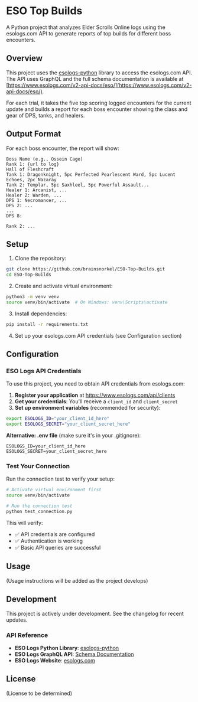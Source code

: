 # ESO Top Builds

A Python project that analyzes Elder Scrolls Online logs using the esologs.com API to generate reports of top builds for different boss encounters.

## Overview

This project uses the [esologs-python](https://github.com/knowlen/esologs-python) library to access the esologs.com API. The API uses GraphQL and the full schema documentation is available at [https://www.esologs.com/v2-api-docs/eso/](https://www.esologs.com/v2-api-docs/eso/).

For each trial, it takes the five top scoring logged encounters for the current update and builds a report for each boss encounter showing the class and gear of DPS, tanks, and healers.

## Output Format

For each boss encounter, the report will show:

```
Boss Name (e.g., Ossein Cage)
Rank 1: {url to log}
Hall of Fleshcraft
Tank 1: Dragonknight, 5pc Perfected Pearlescent Ward, 5pc Lucent Echoes, 2pc Nazaray
Tank 2: Templar, 5pc Saxhleel, 5pc Powerful Assault...
Healer 1: Arcanist, ...
Healer 2: Warden, ...
DPS 1: Necromancer, ...
DPS 2: ...
...
DPS 8: 

Rank 2: ...
```

## Setup

1. Clone the repository:
```bash
git clone https://github.com/brainsnorkel/ESO-Top-Builds.git
cd ESO-Top-Builds
```

2. Create and activate virtual environment:
```bash
python3 -m venv venv
source venv/bin/activate  # On Windows: venv\Scripts\activate
```

3. Install dependencies:
```bash
pip install -r requirements.txt
```

4. Set up your esologs.com API credentials (see Configuration section)

## Configuration

### ESO Logs API Credentials

To use this project, you need to obtain API credentials from esologs.com:

1. **Register your application** at https://www.esologs.com/api/clients
2. **Get your credentials**: You'll receive a `client_id` and `client_secret`
3. **Set up environment variables** (recommended for security):

```bash
export ESOLOGS_ID="your_client_id_here"
export ESOLOGS_SECRET="your_client_secret_here"
```

**Alternative: .env file** (make sure it's in your .gitignore):
```
ESOLOGS_ID=your_client_id_here
ESOLOGS_SECRET=your_client_secret_here
```

### Test Your Connection

Run the connection test to verify your setup:

```bash
# Activate virtual environment first
source venv/bin/activate

# Run the connection test
python test_connection.py
```

This will verify:
- ✅ API credentials are configured
- ✅ Authentication is working  
- ✅ Basic API queries are successful

## Usage

(Usage instructions will be added as the project develops)

## Development

This project is actively under development. See the changelog for recent updates.

### API Reference

- **ESO Logs Python Library**: [esologs-python](https://github.com/knowlen/esologs-python)
- **ESO Logs GraphQL API**: [Schema Documentation](https://www.esologs.com/v2-api-docs/eso/)
- **ESO Logs Website**: [esologs.com](https://www.esologs.com)

## License

(License to be determined)
